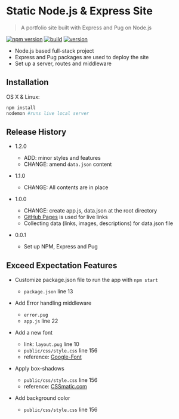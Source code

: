 # Static Node.js & Express Site

> A portfolio site built with Express and Pug on Node.js

[![npm version](https://badgen.net/badge/npm/v6.13.4/green?icon=npm)](https://www.npmjs.com/) [![build](https://badgen.net/badge/build/launched/green?icon=libraries)](https://github.com/brandonwie/FS_nodejs_express_pug) [![version](https://badgen.net/badge/version/v1.2.0/green?icon=kofi)](https://github.com/brandonwie/FS_nodejs_express_pug)

- Node.js based full-stack project
- Express and Pug packages are used to deploy the site
- Set up a server, routes and middleware

## Installation

OS X & Linux:

```sh
npm install
nodemon #runs live local server
```

## Release History

- 1.2.0

  - ADD: minor styles and features
  - CHANGE: amend `data.json` content

- 1.1.0

  - CHANGE: All contents are in place

- 1.0.0

  - CHANGE: create app.js, data.json at the root directory
  - [GitHub Pages](https://pages.github.com/) is used for live links
  - Collecting data (links, images, descriptions) for data.json file

- 0.0.1
  - Set up NPM, Express and Pug

## Exceed Expectation Features

- Customize package.json file to run the app with `npm start`

  - `package.json` line 13

- Add Error handling middleware

  - `error.pug`
  - `app.js` line 22

- Add a new font

  - link: `layout.pug` line 10
  - `public/css/style.css` line 156
  - reference: [Google-Font](https://fonts.google.com/)

- Apply box-shadows

  - `public/css/style.css` line 156
  - reference: [CSSmatic.com](https://www.cssmatic.com/box-shadow)

- Add background color
  - `public/css/style.css` line 156
